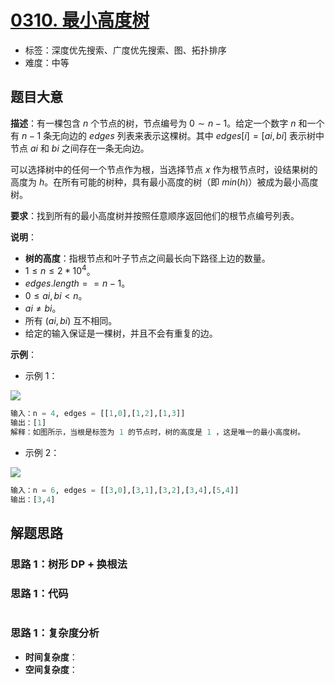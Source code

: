 # [0310. 最小高度树](https://leetcode.cn/problems/minimum-height-trees/)

- 标签：深度优先搜索、广度优先搜索、图、拓扑排序
- 难度：中等

## 题目大意

**描述**：有一棵包含 $n$ 个节点的树，节点编号为 $0 \sim n - 1$。给定一个数字 $n$ 和一个有 $n - 1$ 条无向边的 $edges$ 列表来表示这棵树。其中 $edges[i] = [ai, bi]$ 表示树中节点 $ai$ 和 $bi$ 之间存在一条无向边。

可以选择树中的任何一个节点作为根，当选择节点 $x$ 作为根节点时，设结果树的高度为 $h$。在所有可能的树种，具有最小高度的树（即 $min(h)$）被成为最小高度树。

**要求**：找到所有的最小高度树并按照任意顺序返回他们的根节点编号列表。

**说明**：

- **树的高度**：指根节点和叶子节点之间最长向下路径上边的数量。
- $1 \le n \le 2 * 10^4$。
- $edges.length == n - 1$。
- $0 \le ai, bi < n$。
- $ai \ne bi$。
- 所有 $(ai, bi)$ 互不相同。
- 给定的输入保证是一棵树，并且不会有重复的边。

**示例**：

- 示例 1：

![](https://assets.leetcode.com/uploads/2020/09/01/e1.jpg)

```Python
输入：n = 4, edges = [[1,0],[1,2],[1,3]]
输出：[1]
解释：如图所示，当根是标签为 1 的节点时，树的高度是 1 ，这是唯一的最小高度树。
```

- 示例 2：

![](https://assets.leetcode.com/uploads/2020/09/01/e2.jpg)

```Python
输入：n = 6, edges = [[3,0],[3,1],[3,2],[3,4],[5,4]]
输出：[3,4]
```

## 解题思路

### 思路 1：树形 DP + 换根法

### 思路 1：代码

```Python
```

### 思路 1：复杂度分析

- **时间复杂度**：
- **空间复杂度**：


